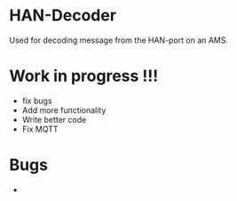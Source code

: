 # HAN-Decoder
Used for decoding message from the HAN-port on an AMS.

# Work in progress !!!
- fix bugs
- Add more functionality
- Write better code
- Fix MQTT

# Bugs
- 
